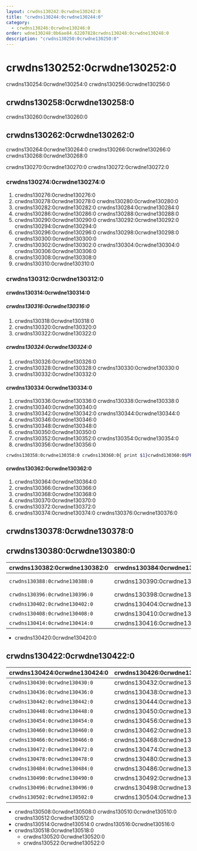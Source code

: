 ```yaml
---
layout: crwdns130242:0crwdne130242:0
title: "crwdns130244:0crwdne130244:0"
category:
  - crwdns130246:0crwdne130246:0
order: wdne130248:0b6ae84.62207828crwdns130248:0crwdne130248:0
description: "crwdns130250:0crwdne130250:0"
---
```

# crwdns130252:0crwdne130252:0

crwdns130254:0crwdne130254:0 crwdns130256:0crwdne130256:0

## crwdns130258:0crwdne130258:0

crwdns130260:0crwdne130260:0

## crwdns130262:0crwdne130262:0

crwdns130264:0crwdne130264:0 crwdns130266:0crwdne130266:0 crwdns130268:0crwdne130268:0

crwdns130270:0crwdne130270:0 crwdns130272:0crwdne130272:0

### crwdns130274:0crwdne130274:0

1. crwdns130276:0crwdne130276:0
2. crwdns130278:0crwdne130278:0 crwdns130280:0crwdne130280:0
3. crwdns130282:0crwdne130282:0 crwdns130284:0crwdne130284:0
4. crwdns130286:0crwdne130286:0 crwdns130288:0crwdne130288:0
5. crwdns130290:0crwdne130290:0 crwdns130292:0crwdne130292:0 crwdns130294:0crwdne130294:0 
6. crwdns130296:0crwdne130296:0 crwdns130298:0crwdne130298:0 crwdns130300:0crwdne130300:0  
  1. crwdns130302:0crwdne130302:0 crwdns130304:0crwdne130304:0 crwdns130306:0crwdne130306:0
  2. crwdns130308:0crwdne130308:0
7. crwdns130310:0crwdne130310:0

### crwdns130312:0crwdne130312:0

#### crwdns130314:0crwdne130314:0

##### crwdns130316:0crwdne130316:0

1. crwdns130318:0crwdne130318:0
2. crwdns130320:0crwdne130320:0
3. crwdns130322:0crwdne130322:0

##### crwdns130324:0crwdne130324:0

1. crwdns130326:0crwdne130326:0
2. crwdns130328:0crwdne130328:0 crwdns130330:0crwdne130330:0
3. crwdns130332:0crwdne130332:0

#### crwdns130334:0crwdne130334:0

1. crwdns130336:0crwdne130336:0 crwdns130338:0crwdne130338:0
2. crwdns130340:0crwdne130340:0
3. crwdns130342:0crwdne130342:0 crwdns130344:0crwdne130344:0
4. crwdns130346:0crwdne130346:0
5. crwdns130348:0crwdne130348:0
6. crwdns130350:0crwdne130350:0
7. crwdns130352:0crwdne130352:0 crwdns130354:0crwdne130354:0
8. crwdns130356:0crwdne130356:0

```bash
crwdns130358:0crwdne130358:0 crwdns130360:0{ print $1}crwdnd130360:0$PRIVATE_IPcrwdnd130360:0$PRIVATE_IPcrwdnd130360:0$PRIVATE_IPcrwdnd130360:0$SERVICES_PRIVATE_IPcrwdnd130360:0$SERVICES_PRIVATE_IPcrwdnd130360:0[2345]crwdnd130360:0$CONTAINER_IMAGEcrwdnd130360:0$CONTAINER_NAMEcrwdnd130360:0$CONTAINER_NAMEcrwdnd130360:0$CONTAINER_IMAGEcrwdnd130360:0$SERVICES_PRIVATE_IPcrwdnd130360:0$NOMAD_METRICS_PORTcrwdne130360:0

```

#### crwdns130362:0crwdne130362:0

1. crwdns130364:0crwdne130364:0
2. crwdns130366:0crwdne130366:0
3. crwdns130368:0crwdne130368:0
4. crwdns130370:0crwdne130370:0
5. crwdns130372:0crwdne130372:0
6. crwdns130374:0crwdne130374:0 crwdns130376:0crwdne130376:0

## crwdns130378:0crwdne130378:0

## crwdns130380:0crwdne130380:0

| crwdns130382:0crwdne130382:0   | crwdns130384:0crwdne130384:0 | crwdns130386:0crwdne130386:0                              |
| ------------------------------ | ---------------------------- | --------------------------------------------------------- |
| `crwdns130388:0crwdne130388:0` | crwdns130390:0crwdne130390:0 | crwdns130392:0crwdne130392:0 crwdns130394:0crwdne130394:0 |
| `crwdns130396:0crwdne130396:0` | crwdns130398:0crwdne130398:0 | crwdns130400:0crwdne130400:0                              |
| `crwdns130402:0crwdne130402:0` | crwdns130404:0crwdne130404:0 | crwdns130406:0crwdne130406:0                              |
| `crwdns130408:0crwdne130408:0` | crwdns130410:0crwdne130410:0 | crwdns130412:0crwdne130412:0                              |
| `crwdns130414:0crwdne130414:0` | crwdns130416:0crwdne130416:0 | crwdns130418:0crwdne130418:0                              |

- crwdns130420:0crwdne130420:0

## crwdns130422:0crwdne130422:0

| crwdns130424:0crwdne130424:0   | crwdns130426:0crwdne130426:0 | crwdns130428:0crwdne130428:0 |
| ------------------------------ | ---------------------------- | ---------------------------- |
| `crwdns130430:0crwdne130430:0` | crwdns130432:0crwdne130432:0 | crwdns130434:0crwdne130434:0 |
| `crwdns130436:0crwdne130436:0` | crwdns130438:0crwdne130438:0 | crwdns130440:0crwdne130440:0 |
| `crwdns130442:0crwdne130442:0` | crwdns130444:0crwdne130444:0 | crwdns130446:0crwdne130446:0 |
| `crwdns130448:0crwdne130448:0` | crwdns130450:0crwdne130450:0 | crwdns130452:0crwdne130452:0 |
| `crwdns130454:0crwdne130454:0` | crwdns130456:0crwdne130456:0 | crwdns130458:0crwdne130458:0 |
| `crwdns130460:0crwdne130460:0` | crwdns130462:0crwdne130462:0 | crwdns130464:0crwdne130464:0 |
| `crwdns130466:0crwdne130466:0` | crwdns130468:0crwdne130468:0 | crwdns130470:0crwdne130470:0 |
| `crwdns130472:0crwdne130472:0` | crwdns130474:0crwdne130474:0 | crwdns130476:0crwdne130476:0 |
| `crwdns130478:0crwdne130478:0` | crwdns130480:0crwdne130480:0 | crwdns130482:0crwdne130482:0 |
| `crwdns130484:0crwdne130484:0` | crwdns130486:0crwdne130486:0 | crwdns130488:0crwdne130488:0 |
| `crwdns130490:0crwdne130490:0` | crwdns130492:0crwdne130492:0 | crwdns130494:0crwdne130494:0 |
| `crwdns130496:0crwdne130496:0` | crwdns130498:0crwdne130498:0 | crwdns130500:0crwdne130500:0 |
| `crwdns130502:0crwdne130502:0` | crwdns130504:0crwdne130504:0 | crwdns130506:0crwdne130506:0 |

- crwdns130508:0crwdne130508:0 crwdns130510:0crwdne130510:0 crwdns130512:0crwdne130512:0
- crwdns130514:0crwdne130514:0 crwdns130516:0crwdne130516:0
- crwdns130518:0crwdne130518:0 
  - crwdns130520:0crwdne130520:0
  - crwdns130522:0crwdne130522:0